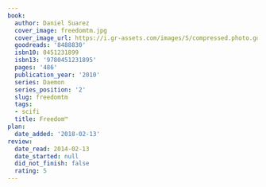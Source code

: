 ```yaml
---
book:
  author: Daniel Suarez
  cover_image: freedomtm.jpg
  cover_image_url: https://i.gr-assets.com/images/S/compressed.photo.goodreads.com/books/1311704142l/8488830._SY160_.jpg
  goodreads: '8488830'
  isbn10: 0451231899
  isbn13: '9780451231895'
  pages: '486'
  publication_year: '2010'
  series: Daemon
  series_position: '2'
  slug: freedomtm
  tags:
  - scifi
  title: Freedom™
plan:
  date_added: '2018-02-13'
review:
  date_read: 2014-02-13
  date_started: null
  did_not_finish: false
  rating: 5
---
```


